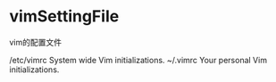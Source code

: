# vimSettingFile
vim的配置文件

/etc/vimrc    System wide Vim initializations.
~/.vimrc      Your personal Vim initializations.
